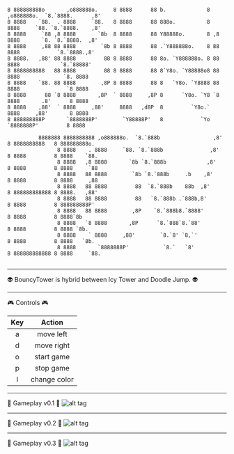 
```
                                                                                                     
8 888888888o       ,o888888o.     8 8888      88 b.             8     ,o888888o.  `8.`8888.      ,8' 
8 8888    `88.  . 8888     `88.   8 8888      88 888o.          8    8888     `88. `8.`8888.    ,8'  
8 8888     `88 ,8 8888       `8b  8 8888      88 Y88888o.       8 ,8 8888       `8. `8.`8888.  ,8'   
8 8888     ,88 88 8888        `8b 8 8888      88 .`Y888888o.    8 88 8888            `8.`8888.,8'    
8 8888.   ,88' 88 8888         88 8 8888      88 8o. `Y888888o. 8 88 8888             `8.`88888'     
8 8888888888   88 8888         88 8 8888      88 8`Y8o. `Y88888o8 88 8888              `8. 8888      
8 8888    `88. 88 8888        ,8P 8 8888      88 8   `Y8o. `Y8888 88 8888               `8 8888      
8 8888      88 `8 8888       ,8P  ` 8888     ,8P 8      `Y8o. `Y8 `8 8888       .8'      8 8888      
8 8888    ,88'  ` 8888     ,88'     8888   ,d8P  8         `Y8o.`    8888     ,88'       8 8888      
8 888888888P       `8888888P'        `Y88888P'   8            `Yo     `8888888P'         8 8888      
                                                                                                     
          8888888 8888888888 ,o888888o.  `8.`888b                 ,8' 8 8888888888   8 888888888o.   
                8 8888    . 8888     `88. `8.`888b               ,8'  8 8888         8 8888    `88.  
                8 8888   ,8 8888       `8b `8.`888b             ,8'   8 8888         8 8888     `88  
                8 8888   88 8888        `8b `8.`888b     .b    ,8'    8 8888         8 8888     ,88  
                8 8888   88 8888         88  `8.`888b    88b  ,8'     8 888888888888 8 8888.   ,88'  
                8 8888   88 8888         88   `8.`888b .`888b,8'      8 8888         8 888888888P'   
                8 8888   88 8888        ,8P    `8.`888b8.`8888'       8 8888         8 8888`8b       
                8 8888   `8 8888       ,8P      `8.`888`8.`88'        8 8888         8 8888 `8b.     
                8 8888    ` 8888     ,88'        `8.`8' `8,`'         8 8888         8 8888   `8b.   
                8 8888       `8888888P'           `8.`   `8'          8 888888888888 8 8888     `88.


```
***
:alien: BouncyTower is hybrid between Icy Tower and Doodle Jump. :alien:
***
:video_game: Controls :video_game:

| Key        | Action           |
|:-------------:|:-------------:|
| a      | move left |
| d      | move right      |
| o      | start game      |
| p      | stop game      |
| l      | change color      |


***
:space_invader: Gameplay v0.1 :space_invader:
![alt tag](https://raw.githubusercontent.com/MATF-RG16/RG16-073-icytower/master/screenshoots/movement.gif)

***
:space_invader: Gameplay v0.2 :space_invader:
![alt tag](https://raw.githubusercontent.com/MATF-RG16/RG16-073-icytower/master/screenshoots/bouncyTowerV02.gif)

***
:space_invader: Gameplay v0.3 :space_invader:
![alt tag](https://raw.githubusercontent.com/MATF-RG16/RG16-073-icytower/master/screenshoots/BouncyTowerV03.gif)
